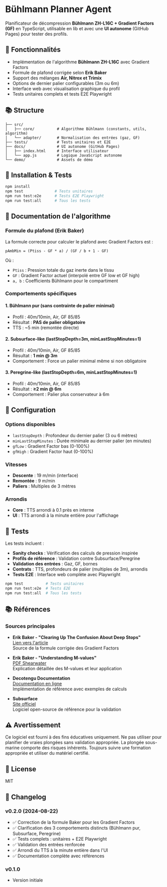 # Bühlmann Planner Agent

Planificateur de décompression **Bühlmann ZH-L16C + Gradient Factors (GF)** en TypeScript, utilisable en lib et avec une **UI autonome** (GitHub Pages) pour tester des profils.

## 🎯 Fonctionnalités

- Implémentation de l'algorithme **Bühlmann ZH-L16C** avec Gradient Factors
- Formule de plafond corrigée selon **Erik Baker**
- Support des mélanges **Air, Nitrox et Trimix**
- Options de dernier palier configurables (3m ou 6m)
- Interface web avec visualisation graphique du profil
- Tests unitaires complets et tests E2E Playwright

## 📚 Structure

```
├── src/
│   ├── core/          # Algorithme Bühlmann (constants, utils, algorithm)
│   └── adapter/       # Normalisation des entrées (gaz, GF)
├── tests/             # Tests unitaires et E2E
├── docs/              # UI autonome (GitHub Pages)
│   ├── index.html     # Interface utilisateur
│   └── app.js         # Logique JavaScript autonome
└── demo/              # Assets de démo
```

## 🚀 Installation & Tests

```bash
npm install
npm test              # Tests unitaires
npm run test:e2e      # Tests E2E Playwright
npm run test:all      # Tous les tests
```

## 📖 Documentation de l'algorithme

### Formule du plafond (Erik Baker)

La formule correcte pour calculer le plafond avec Gradient Factors est :

```
pAmbMin = (Ptiss - GF * a) / (GF / b + 1 - GF)
```

Où :
- `Ptiss` : Pression totale du gaz inerte dans le tissu
- `GF` : Gradient Factor actuel (interpolé entre GF low et GF high)
- `a, b` : Coefficients Bühlmann pour le compartiment

### Comportements spécifiques

#### 1. **Bühlmann pur** (sans contrainte de palier minimal)
- Profil : 40m/10min, Air, GF 85/85
- Résultat : **PAS de palier obligatoire**
- TTS : ~5 min (remontée directe)

#### 2. **Subsurface-like** (lastStopDepth=3m, minLastStopMinutes=1)
- Profil : 40m/10min, Air, GF 85/85
- Résultat : **1 min @ 3m**
- Comportement : Force un palier minimal même si non obligatoire

#### 3. **Peregrine-like** (lastStopDepth=6m, minLastStopMinutes=1)
- Profil : 40m/10min, Air, GF 85/85
- Résultat : **≥2 min @ 6m**
- Comportement : Palier plus conservateur à 6m

## 🔧 Configuration

### Options disponibles

- `lastStopDepth` : Profondeur du dernier palier (3 ou 6 mètres)
- `minLastStopMinutes` : Durée minimale au dernier palier (en minutes)
- `gfLow` : Gradient Factor bas (0-100%)
- `gfHigh` : Gradient Factor haut (0-100%)

### Vitesses

- **Descente** : 19 m/min (interface)
- **Remontée** : 9 m/min
- **Paliers** : Multiples de 3 mètres

### Arrondis

- **Core** : TTS arrondi à 0.1 près en interne
- **UI** : TTS arrondi à la minute entière pour l'affichage

## 🧪 Tests

Les tests incluent :

- **Sanity checks** : Vérification des calculs de pression inspirée
- **Profils de référence** : Validation contre Subsurface/Peregrine
- **Validation des entrées** : Gaz, GF, bornes
- **Contrats** : TTS, profondeurs de palier (multiples de 3m), arrondis
- **Tests E2E** : Interface web complète avec Playwright

```bash
npm test          # Tests unitaires
npm run test:e2e  # Tests E2E
npm run test:all  # Tous les tests
```

## 📚 Références

### Sources principales

- **Erik Baker - "Clearing Up The Confusion About Deep Stops"**  
  [Lien vers l'article](http://www.rebreatherworld.com/rebreatherpro-training/decompression-theory-articles/5033-clearing-confusion-deep-stops.html)  
  Source de la formule corrigée des Gradient Factors

- **Erik Baker - "Understanding M-values"**  
  [PDF Shearwater](https://www.shearwater.com/wp-content/uploads/2012/08/understanding-m-values.pdf)  
  Explication détaillée des M-values et leur application

- **Decotengu Documentation**  
  [Documentation en ligne](https://wrobell.dcmod.org/decotengu/model.html)  
  Implémentation de référence avec exemples de calculs

- **Subsurface**  
  [Site officiel](https://subsurface-divelog.org/)  
  Logiciel open-source de référence pour la validation

## ⚠️ Avertissement

Ce logiciel est fourni à des fins éducatives uniquement. Ne pas utiliser pour planifier de vraies plongées sans validation appropriée. La plongée sous-marine comporte des risques inhérents. Toujours suivre une formation appropriée et utiliser du matériel certifié.

## 📝 License

MIT

## 🔄 Changelog

### v0.2.0 (2024-08-22)
- ✅ Correction de la formule Baker pour les Gradient Factors
- ✅ Clarification des 3 comportements distincts (Bühlmann pur, Subsurface, Peregrine)
- ✅ Tests complets : unitaires + E2E Playwright
- ✅ Validation des entrées renforcée
- ✅ Arrondi du TTS à la minute entière dans l'UI
- ✅ Documentation complète avec références

### v0.1.0
- Version initiale
